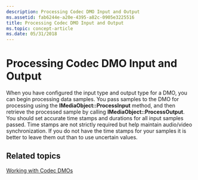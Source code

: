 ```yaml
---
description: Processing Codec DMO Input and Output
ms.assetid: fab6244e-a20e-4395-a82c-0905e3225516
title: Processing Codec DMO Input and Output
ms.topic: concept-article
ms.date: 05/31/2018
---
```


# Processing Codec DMO Input and Output

When you have configured the input type and output type for a DMO, you can begin processing data samples. You pass samples to the DMO for processing using the **IMediaObject::ProcessInput** method, and then retrieve the processed sample by calling **IMediaObject::ProcessOutput**. You should set accurate time stamps and durations for all input samples passed. Time stamps are not strictly required but help maintain audio/video synchronization. If you do not have the time stamps for your samples it is better to leave them out than to use uncertain values.

## Related topics

<dl> <dt>

[Working with Codec DMOs](workingwithcodecdmos.md)
</dt> </dl>

 

 



